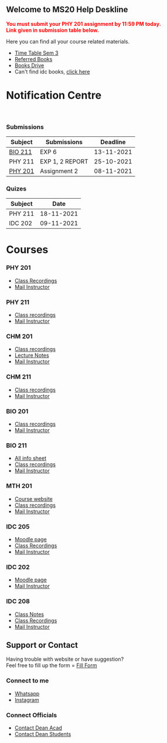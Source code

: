 ## Welcome to MS20 Help Deskline

<strong style="color :red; ">You must submit your PHY 201 assignment by 11:59 PM today. <br>
Link given in submission table below. </strong> <br>

Here you can find all your course related materials.

* [Time Table Sem 3](https://drive.google.com/file/d/1QaLe_aH47vuN6kEFl3Mvld6QKMGEsUT6/view?usp=sharing)
* [Referred Books](https://rajeshpotlia.github.io/Referred-Books/)
* [Books Drive](https://drive.google.com/folderview?id=1g--vKXs8g3blDSU-M3UYjm5_L3I_NKv6)
* Can't  find idc books, [click here](https://drive.google.com/folderview?id=1fyig2Kw5QiYM-US_HnjR_f_8aKJS_lf-)


# Notification Centre
<strong style="color :red; "></strong> <br>
<strong style="color :red; "></strong>

### Submissions

|  Subject                                                                                        |  Submissions                   |   Deadline    |
| ----------------------------------------------------------------------------------------------- | -------------                  | ------------- |
|[BIO 211](https://classroom.google.com/u/0/c/NDAwNjA4NDc0MTg1/a/NDE3NTM1MzEyMDY2/details)        |   EXP 6                        | 13-11-2021    |
| PHY 211                                                                                         |      EXP 1, 2 REPORT           | 25-10-2021    |
| [PHY 201](https://web.iisermohali.ac.in/moodle/mod/assign/view.php?id=12697)                    |  Assignment 2                  | 08-11-2021    |


### Quizes

|  Subject                |             Date                 |
|-------------------------|----------------------------------|
|    PHY 211              |             18-11-2021           |
|    IDC 202              |             09-11-2021           |



# Courses

### PHY 201
* [Class Recordings](https://www.youtube.com/playlist?list=PLFcOcw2zQTp5kfTwfj67qQ1JLAjuqrQaz)
* <a href = "mailto:	kinjalk@iisermohali.ac.in?subject = Feedback&body = Message"> Mail Instructor </a>

### PHY 211
* [Class recordings](https://www.youtube.com/playlist?list=PLFcOcw2zQTp5xdR8ZZKKdYO50cxyll4zs)
* <a href = "mailto:skgoyal@iisermohali.ac.in?subject = Feedback&body = Message"> Mail Instructor </a>

### CHM 201
* [Class recordings](https://www.youtube.com/playlist?list=PLFcOcw2zQTp4Xhf29QydvdCdfkvkMHLyx)
* [Lecture Notes](https://drive.google.com/drive/folders/1Qv_xoBOTRZkuGpQj26HOZJicqHFnFlxS?usp=sharing)
* <a href = "mailto:jgeorge@iisermohali.ac.in?subject = Feedback&body = Message"> Mail Instructor </a>

### CHM 211
* [Class recordings](https://youtube.com/playlist?list=PLFcOcw2zQTp4JXktZCTXuWdhNAEosYt65)
* <a href = "mailto:samrat@iisermohali.ac.in?subject = Feedback&body = Message"> Mail Instructor </a>  

### BIO 201
* [Class recordings](https://youtube.com/playlist?list=PLFcOcw2zQTp7EK5McfkTSU1RpYyi6ol_C)
* <a href = "mailto:rhitoban@iisermohali.ac.in?subject = Feedback&body = Message"> Mail Instructor </a>

### BIO 211
* [All info sheet](https://docs.google.com/spreadsheets/d/1R4cYy2i8FCsIOIsLwWcLcrHsdTChavAe/edit#gid=2146736409)
* [Class recordings](https://youtube.com/playlist?list=PLFcOcw2zQTp40S6ChVpuJEzpO1q4GO4FI)
* <a href = "mailto:prasad@iisermohali.ac.in?subject = Feedback&body = Message"> Mail Instructor </a>
  
### MTH 201
* [Course website](https://sejdm.github.io/mth201/assignments.html)
* [Class recordings](https://youtube.com/playlist?list=PLFcOcw2zQTp7KJUA6SmCwgmPyhFvlhNPt)
* <a href = "mailto:shane@iisermohali.ac.in?subject = Feedback&body = Message"> Mail Instructor </a>

### IDC 205
* [Moodle page](https://web.iisermohali.ac.in/moodle/course/view.php?id=772)
* [Class Recordings](https://youtube.com/playlist?list=PLFcOcw2zQTp7qmrT0AHTe_mNwqgr8MYt0)
* <a href = "mailto:ravisri@iisermohali.ac.in?subject = Feedback&body = Message"> Mail Instructor </a>

### IDC 202
* [Moodle page](https://web.iisermohali.ac.in/moodle/course/view.php?id=799)
* <a href = "mailto:rpotlia11@gmail.com?subject = Feedback&body = Message"> Mail Instructor </a>
  
### IDC 208
* [Class Notes](https://drive.google.com/drive/folders/1RVQg9XB32bU5tuE8qwxXKaVHjKQdzsly?usp=sharing)
* [Class Recordings](https://drive.google.com/drive/folders/1of3-oks6Hh9codGRnDqENm2Of0mez2pB?usp=sharing)
* <a href = "mailto:rpotlia11@gmail.com?subject = Feedback&body = Message"> Mail Instructor </a>
  
## Support or Contact

Having trouble with website or have suggestion? 
  <br>
Feel free to fill up the form = [Fill Form](https://forms.gle/Xdtgi1NkuUxufk8X8)
### Connect to me 
* [Whatsapp](https://wa.me/918684899023/?text=Hii)
* [Instagram](https://www.instagram.com/rajesh_potlia/)
### Connect Officials
* <a href = "mailto:deanacad@iisermohali.ac.in?subject = Feedback&body = Message"> Contact Dean Acad </a>
* <a href = "mailto:deanstudents@iisermohali.ac.in?subject = Feedback&body = Message"> Contact Dean Students </a>

